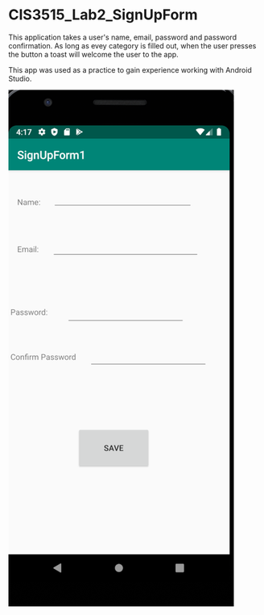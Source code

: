 # CIS3515_Lab2_SignUpForm

This application takes a user's name, email, password and password confirmation. 
As long as evey category is filled out, when the user presses the button a toast will welcome the user to the app.

This app was used as a practice to gain experience working with Android Studio.

![Screenshot of main activity](SignUpForm_ScreenShot.png)

